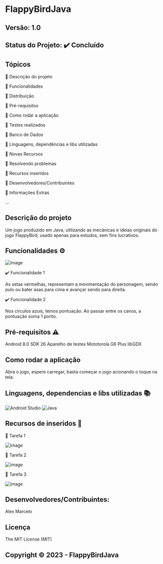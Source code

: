 # FlappyBirdJava
## Versão: 1.0 
## Status do Projeto: ✔️ Concluído

## Tópicos
🔹 Descrição do projeto 

🔹 Funcionalidades

🔹 Distribuição

🔹 Pré-requisitos

🔹 Como rodar a aplicação

🔹 Testes realizados

🔹 Banco de Dados

🔹 Linguagens, dependências e libs utilizadas

🔹 Novas Recursos

🔹 Resolvendo problemas

🔹 Recursos inseridos 

🔹 Desenvolvedores/Contribuintes

🔹 Informações Extras


...

## Descrição do projeto
Um jogo produzido em Java, utilizando as mecânicas e ideias originais do jogo FlappyBird, usado apenas para estudos, sem fins lucrativos.

## Funcionalidades ⚙️

![image](https://user-images.githubusercontent.com/83593099/235029053-a00988ff-3194-47e5-a0f8-22347b6baf34.png)

✔️ Funcionalidade 1

As setas vermelhas, representam a movimentação do personagem, sendo pulo ou bater asas para cima e avançar sendo para direita.

✔️ Funcionalidade 2

Nos círculos azuis, temos pontuação. Ao passar entre os canos, a pontuação soma 1 ponto.

## Pré-requisitos ⚠️    
Android 8.0
SDK 26
Aparelho de testes Mototorola G6 Plus
libGDX

## Como rodar a aplicação 
Abra o jogo, espere carregar, basta começar o jogo acionando o toque na tela. 

## Linguagens, dependencias e libs utilizadas 📚
![Android Studio](https://img.shields.io/badge/Android-3DDC84?style=for-the-badge&logo=android&logoColor=white)
![Java](https://img.shields.io/badge/JavaScript-F7DF1E?style=for-the-badge&logo=javascript&logoColor=black)

## Recursos de inseridos 🧰

📝 Tarefa 1

![image](https://user-images.githubusercontent.com/83593099/235013311-3e433cea-4ab3-4ba6-8e68-930b5b191fb0.png)

📝 Tarefa 2

![image](https://user-images.githubusercontent.com/83593099/235014256-0b6c2ffc-f27b-45b3-a2c0-734acf327b47.png)

📝 Tarefa 3

![image](https://user-images.githubusercontent.com/83593099/235013767-c2da7788-295d-4abf-9efe-b5b8649eb94c.png)

## Desenvolvedores/Contribuintes:
Alex Marcelo

## Licença
The MIT License (MIT)

## Copyright ©️ 2023 - FlappyBirdJava
